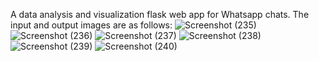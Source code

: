 A data analysis and visualization flask web app for Whatsapp chats.
The input and output images are as follows:
![Screenshot (235)](https://user-images.githubusercontent.com/43957941/132996568-9f752dec-6c89-4f65-8875-6d703ba307ca.png)
![Screenshot (236)](https://user-images.githubusercontent.com/43957941/132996573-b4871a6e-7f36-41a1-aaf1-a99fee1a0511.png)
![Screenshot (237)](https://user-images.githubusercontent.com/43957941/132996575-2f5a9750-0fd8-4928-9705-5db43629cc22.png)
![Screenshot (238)](https://user-images.githubusercontent.com/43957941/132996580-35467b3f-7012-4855-940d-3960eef034f7.png)
![Screenshot (239)](https://user-images.githubusercontent.com/43957941/132996585-26e9561b-3047-4f08-a877-8451a9cf1dd9.png)
![Screenshot (240)](https://user-images.githubusercontent.com/43957941/132996594-66fdb284-07b3-4c03-b8ec-c01bc68d91ab.png)
